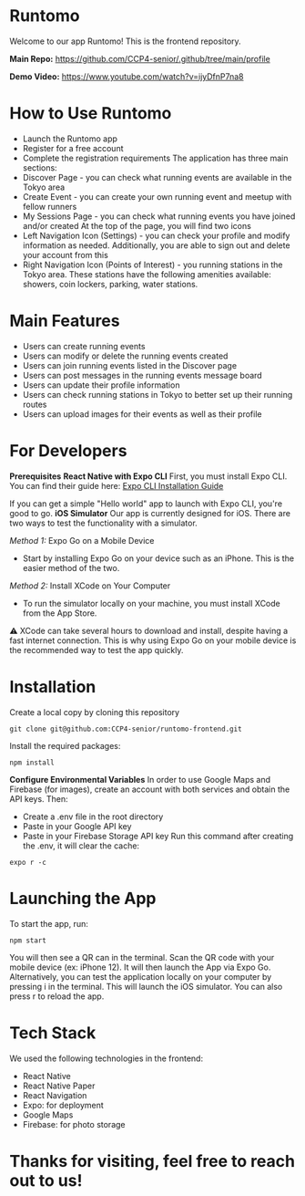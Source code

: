 # Runtomo
Welcome to our app Runtomo! This is the frontend repository.

**Main Repo:** https://github.com/CCP4-senior/.github/tree/main/profile

**Demo Video:** https://www.youtube.com/watch?v=ijyDfnP7na8
# How to Use Runtomo

* Launch the Runtomo app
* Register for a free account
* Complete the registration requirements
The application has three main sections:
* Discover Page - you can check what running events are available in the Tokyo area
* Create Event - you can create your own running event and meetup with fellow runners
* My Sessions Page - you can check what running events you have joined and/or created
At the top of the page, you will find two icons
* Left Navigation Icon (Settings) - you can check your profile and modify information as needed. Additionally, you are able to sign out and delete your account from this
* Right Navigation Icon (Points of Interest) - you running stations in the Tokyo area. These stations have the following amenities available: showers, coin lockers, parking, water stations.
# Main Features
* Users can create running events
* Users can modify or delete the running events created
* Users can join running events listed in the Discover page
* Users can post messages in the running events message board
* Users can update their profile information
* Users can check running stations in Tokyo to better set up their running routes
* Users can upload images for their events as well as their profile
# For Developers
**Prerequisites**
**React Native with Expo CLI**
First, you must install Expo CLI. You can find their guide here:
[Expo CLI Installation Guide](https://docs.expo.dev/get-started/installation/)

If you can get a simple "Hello world" app to launch with Expo CLI, you're good to go.
**iOS Simulator**
Our app is currently designed for iOS. There are two ways to test the functionality with a simulator.

*Method 1:* Expo Go on a Mobile Device
* Start by installing Expo Go on your device such as an iPhone. This is the easier method of the two.

*Method 2:* Install XCode on Your Computer
* To run the simulator locally on your machine, you must install XCode from the App Store.

⚠️ XCode can take several hours to download and install, despite having a fast internet connection. This is why using Expo Go on your mobile device is the recommended way to test the app quickly.
# Installation
Create a local copy by cloning this repository
```
git clone git@github.com:CCP4-senior/runtomo-frontend.git
```
Install the required packages:
```
npm install
```
**Configure Environmental Variables**
In order to use Google Maps and Firebase (for images), create an account with both services and obtain the API keys.
Then:
* Create a .env file in the root directory
* Paste in your Google API key
* Paste in your Firebase Storage API key
Run this command after creating the .env, it will clear the cache:
```
expo r -c
```
# Launching the App
To start the app, run:
```
npm start
```
You will then see a QR can in the terminal. Scan the QR code with your mobile device (ex: iPhone 12). It will then launch the App via Expo Go.
Alternatively, you can test the application locally on your computer by pressing i in the terminal. This will launch the iOS simulator.
You can also press r to reload the app.
# Tech Stack
We used the following technologies in the frontend:
* React Native
* React Native Paper
* React Navigation
* Expo: for deployment
* Google Maps
* Firebase: for photo storage

# Thanks for visiting, feel free to reach out to us!
